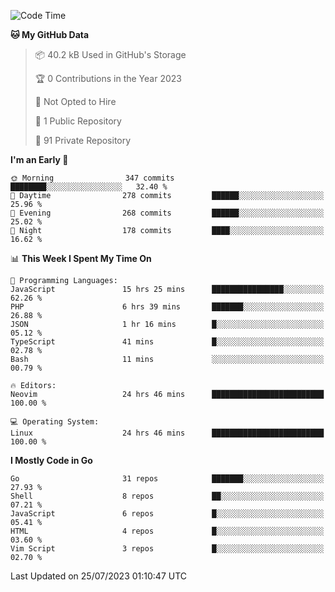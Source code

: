 
<!--START_SECTION:waka-->
![Code Time](http://img.shields.io/badge/Code%20Time-3%2C816%20hrs%205%20mins-blue)

**🐱 My GitHub Data** 

> 📦 40.2 kB Used in GitHub's Storage 
 > 
> 🏆 0 Contributions in the Year 2023
 > 
> 🚫 Not Opted to Hire
 > 
> 📜 1 Public Repository 
 > 
> 🔑 91 Private Repository 
 > 
**I'm an Early 🐤** 

```text
🌞 Morning                347 commits         ████████░░░░░░░░░░░░░░░░░   32.40 % 
🌆 Daytime                278 commits         ██████░░░░░░░░░░░░░░░░░░░   25.96 % 
🌃 Evening                268 commits         ██████░░░░░░░░░░░░░░░░░░░   25.02 % 
🌙 Night                  178 commits         ████░░░░░░░░░░░░░░░░░░░░░   16.62 % 
```


📊 **This Week I Spent My Time On** 

```text
💬 Programming Languages: 
JavaScript               15 hrs 25 mins      ████████████████░░░░░░░░░   62.26 % 
PHP                      6 hrs 39 mins       ███████░░░░░░░░░░░░░░░░░░   26.88 % 
JSON                     1 hr 16 mins        █░░░░░░░░░░░░░░░░░░░░░░░░   05.12 % 
TypeScript               41 mins             █░░░░░░░░░░░░░░░░░░░░░░░░   02.78 % 
Bash                     11 mins             ░░░░░░░░░░░░░░░░░░░░░░░░░   00.79 % 

🔥 Editors: 
Neovim                   24 hrs 46 mins      █████████████████████████   100.00 % 

💻 Operating System: 
Linux                    24 hrs 46 mins      █████████████████████████   100.00 % 
```

**I Mostly Code in Go** 

```text
Go                       31 repos            ███████░░░░░░░░░░░░░░░░░░   27.93 % 
Shell                    8 repos             ██░░░░░░░░░░░░░░░░░░░░░░░   07.21 % 
JavaScript               6 repos             █░░░░░░░░░░░░░░░░░░░░░░░░   05.41 % 
HTML                     4 repos             █░░░░░░░░░░░░░░░░░░░░░░░░   03.60 % 
Vim Script               3 repos             █░░░░░░░░░░░░░░░░░░░░░░░░   02.70 % 
```




 Last Updated on 25/07/2023 01:10:47 UTC
<!--END_SECTION:waka-->
